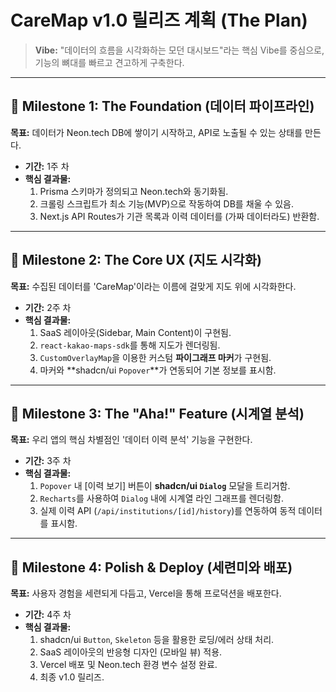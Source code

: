 # CareMap v1.0 릴리즈 계획 (The Plan)

> **Vibe:** "데이터의 흐름을 시각화하는 모던 대시보드"라는 핵심 Vibe를 중심으로, 기능의 뼈대를 빠르고 견고하게 구축한다.

---

## 📍 Milestone 1: The Foundation (데이터 파이프라인)
**목표:** 데이터가 Neon.tech DB에 쌓이기 시작하고, API로 노출될 수 있는 상태를 만든다.
* **기간:** 1주 차
* **핵심 결과물:**
    1.  Prisma 스키마가 정의되고 Neon.tech와 동기화됨.
    2.  크롤링 스크립트가 최소 기능(MVP)으로 작동하여 DB를 채울 수 있음.
    3.  Next.js API Routes가 기관 목록과 이력 데이터를 (가짜 데이터라도) 반환함.

---

## 📍 Milestone 2: The Core UX (지도 시각화)
**목표:** 수집된 데이터를 'CareMap'이라는 이름에 걸맞게 지도 위에 시각화한다.
* **기간:** 2주 차
* **핵심 결과물:**
    1.  SaaS 레이아웃(Sidebar, Main Content)이 구현됨.
    2.  `react-kakao-maps-sdk`를 통해 지도가 렌더링됨.
    3.  `CustomOverlayMap`을 이용한 커스텀 **파이그래프 마커**가 구현됨.
    4.  마커와 **shadcn/ui `Popover`**가 연동되어 기본 정보를 표시함.

---

## 📍 Milestone 3: The "Aha!" Feature (시계열 분석)
**목표:** 우리 앱의 핵심 차별점인 '데이터 이력 분석' 기능을 구현한다.
* **기간:** 3주 차
* **핵심 결과물:**
    1.  `Popover` 내 [이력 보기] 버튼이 **shadcn/ui `Dialog`** 모달을 트리거함.
    2.  `Recharts`를 사용하여 `Dialog` 내에 시계열 라인 그래프를 렌더링함.
    3.  실제 이력 API (`/api/institutions/[id]/history`)를 연동하여 동적 데이터를 표시함.

---

## 📍 Milestone 4: Polish & Deploy (세련미와 배포)
**목표:** 사용자 경험을 세련되게 다듬고, Vercel을 통해 프로덕션을 배포한다.
* **기간:** 4주 차
* **핵심 결과물:**
    1.  shadcn/ui `Button`, `Skeleton` 등을 활용한 로딩/에러 상태 처리.
    2.  SaaS 레이아웃의 반응형 디자인 (모바일 뷰) 적용.
    3.  Vercel 배포 및 Neon.tech 환경 변수 설정 완료.
    4.  최종 v1.0 릴리즈.
